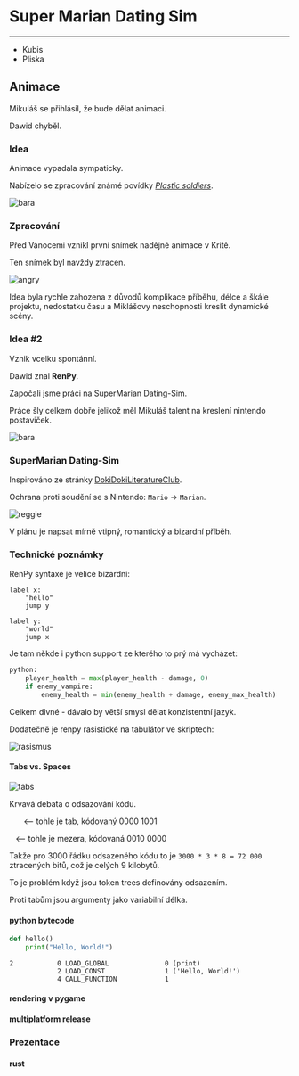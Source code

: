 # Super Marian Dating Sim
---------------------------------
+ Kubis
+ Pliska

## Animace

Mikuláš se přihlásil, že bude dělat animaci.

Dawid chyběl.

### Idea

Animace vypadala sympaticky.

Nabízelo se zpracování známé povídky [*Plastic soldiers*](https://docs.google.com/document/d/1-aIxD_GheagFxuDhVp_X0G1NvYPB8MfaCgDtlZa69qw).

![bara](bullets.jpg)

### Zpracování

Před Vánocemi vznikl první snímek nadějné animace v Kritě.

Ten snímek byl navždy ztracen.

![angry](angry.jpg)

Idea byla rychle zahozena z důvodů komplikace příběhu, délce a škále projektu, nedostatku času a Miklášovy neschopnosti kreslit dynamické scény.

### Idea #2

Vznik vcelku spontánní.

Dawid znal **RenPy**.

Započali jsme práci na SuperMarian Dating-Sim.

Práce šly celkem dobře jelikož měl Mikuláš talent na kreslení nintendo postaviček.

![bara](bara.png)

### SuperMarian Dating-Sim

Inspirováno ze stránky [DokiDokiLiteratureClub](https://ddlc.moe).

Ochrana proti soudění se s Nintendo: `Mario` -> `Marian`.

![reggie](reggie.jpg)

V plánu je napsat mírně vtipný, romantický a bizardní příběh.

### Technické poznámky

RenPy syntaxe je velice bizardní:
```renpy
label x:
	"hello"
	jump y

label y:
	"world"
	jump x
```
Je tam někde i python support ze kterého to prý má vycházet:
```python
python:
    player_health = max(player_health - damage, 0)
    if enemy_vampire:
        enemy_health = min(enemy_health + damage, enemy_max_health)
```
Celkem divné - dávalo by větší smysl dělat konzistentní jazyk.

Dodatečně je renpy rasistické na tabulátor ve skriptech:

![rasismus](rasismus.png)

#### Tabs vs. Spaces

![tabs](tabs.jpg)

Krvavá debata o odsazování kódu.

`	` <-- tohle je tab, kódovaný 0000 1001

` `   <-- tohle je mezera, kódovaná 0010 0000

Takže pro 3000 řádku odsazeného kódu to je
`3000 * 3 * 8 = 72 000` ztracených bitů, což je celých 9 kilobytů.

To je problém když jsou token trees definovány odsazením.

Proti tabům jsou argumenty jako variabilní délka.

#### python bytecode

```python
def hello()
    print("Hello, World!")
```

```
2           0 LOAD_GLOBAL              0 (print)
            2 LOAD_CONST               1 ('Hello, World!')
            4 CALL_FUNCTION            1
```

#### rendering v pygame

#### multiplatform release

### Prezentace

#### rust
